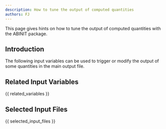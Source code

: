 ```yaml
---
description: How to tune the output of computed quantities
authors: FJ
---
```


This page gives hints on how to tune the output of computed quantities with the ABINIT package.

## Introduction

The following input variables can be used to trigger or modify the output of
some quantities in the main output file.


## Related Input Variables

{{ related_variables }}

## Selected Input Files

{{ selected_input_files }}

